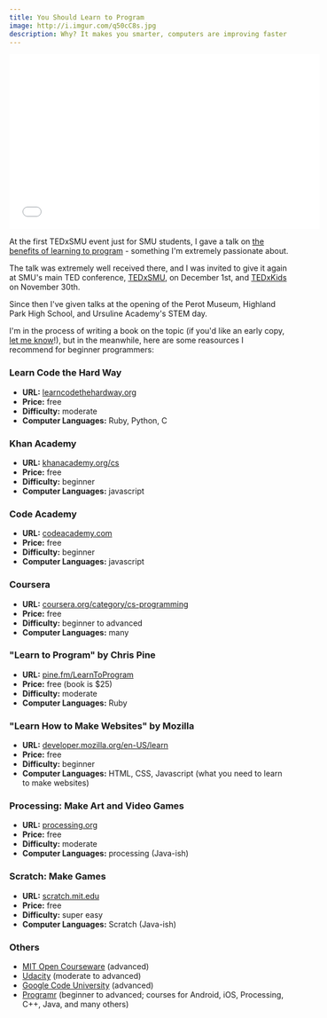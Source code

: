 ```yaml
---
title: You Should Learn to Program
image: http://i.imgur.com/q50cC8s.jpg
description: Why? It makes you smarter, computers are improving faster than you are, and - if you're like me - you want to maximize your laziness.
---
```


<iframe width="560" height="315" src="//www.youtube.com/embed/xfBWk4nw440" frameborder="0" allowfullscreen></iframe>

At the first TEDxSMU event just for SMU students, I gave a talk on [the benefits of learning to program](https://www.youtube.com/watch?v=U_IodtNIG_o) - something I'm extremely passionate about.

The talk was extremely well received there, and I was invited to give it again at SMU's main TED conference, [TEDxSMU](http://www.tedxsmu.org/), on December 1st, and [TEDxKids](http://www.tedxsmu.org/tedxkids-smu-2012/) on November 30th.

Since then I've given talks at the opening of the Perot Museum, Highland Park High School, and Ursuline Academy's STEM day.

I'm in the process of writing a book on the topic (if you'd like an early copy, <a href="http://signup.youshouldlearntoprogram.com/">let me know</a>!), but in the meanwhile, here are some reasources I recommend for beginner programmers:

### Learn Code the Hard Way

* **URL:** [learncodethehardway.org](http://learncodethehardway.org)
* **Price:** free
* **Difficulty:** moderate
* **Computer Languages:** Ruby, Python, C

### Khan Academy

* **URL:** [khanacademy.org/cs](http://khanacademy.org/cs)
* **Price:** free
* **Difficulty:** beginner
* **Computer Languages:** javascript

### Code Academy

* **URL:** [codeacademy.com](http://codeacademy.com)
* **Price:** free
* **Difficulty:** beginner
* **Computer Languages:** javascript

### Coursera

* **URL:** [coursera.org/category/cs-programming](http://coursera.org/category/cs-programming)
* **Price:** free
* **Difficulty:** beginner to advanced
* **Computer Languages:** many

### "Learn to Program" by Chris Pine

* **URL:** [pine.fm/LearnToProgram](http://pine.fm/LearnToProgram)
* **Price:** free (book is $25)
* **Difficulty:** moderate
* **Computer Languages:** Ruby

### "Learn How to Make Websites" by Mozilla

* **URL:** [developer.mozilla.org/en-US/learn](http://developer.mozilla.org/en-US/learn)
* **Price:** free
* **Difficulty:** beginner
* **Computer Languages:** HTML, CSS, Javascript (what you need to learn to make websites)

### Processing: Make Art and Video Games

* **URL:** [processing.org](http://processing.org)
* **Price:** free
* **Difficulty:** moderate
* **Computer Languages:** processing (Java-ish)

### Scratch: Make Games

* **URL:** [scratch.mit.edu](http://scratch.mit.edu)
* **Price:** free
* **Difficulty:** super easy
* **Computer Languages:** Scratch (Java-ish)

### Others

*   [MIT Open Courseware](http://ocw.mit.edu/courses/electrical-engineering-and-computer-science/) (advanced)
*   [Udacity](http://www.udacity.com/) (moderate to advanced)
*   [Google Code University](http://code.google.com/edu/) (advanced)
*   [Programr](http://www.programr.com/) (beginner to advanced; courses for Android, iOS, Processing, C++, Java, and many others)
